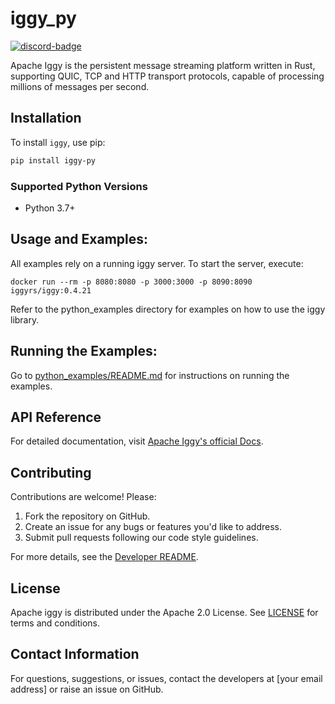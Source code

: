 # iggy_py

[![discord-badge](https://img.shields.io/discord/1144142576266530928)](https://iggy.rs/discord)

Apache Iggy is the persistent message streaming platform written in Rust, supporting QUIC, TCP and HTTP transport protocols, capable of processing millions of messages per second.


## Installation

To install `iggy`, use pip:

```bash
pip install iggy-py
```

### Supported Python Versions

- Python 3.7+

## Usage and Examples:

All examples rely on a running iggy server. To start the server, execute:

```
docker run --rm -p 8080:8080 -p 3000:3000 -p 8090:8090 iggyrs/iggy:0.4.21
```

Refer to the python_examples directory for examples on how to use the iggy library.

## Running the Examples:

Go to [python_examples/README.md](python_examples/README.md) for instructions on running the examples.


## API Reference

For detailed documentation, visit [Apache Iggy's official Docs](https://docs.iggy.rs/).

## Contributing

Contributions are welcome! Please:

1. Fork the repository on GitHub.
2. Create an issue for any bugs or features you'd like to address.
3. Submit pull requests following our code style guidelines.

For more details, see the [Developer README](CONTRIBUTING.md).

## License

Apache iggy is distributed under the Apache 2.0 License. See [LICENSE](LICENSE) for terms and conditions.

## Contact Information

For questions, suggestions, or issues, contact the developers at [your email address] or raise an issue on GitHub.